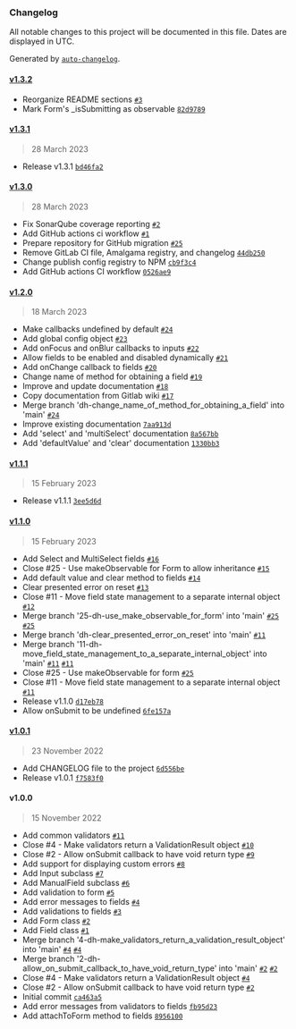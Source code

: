 ### Changelog

All notable changes to this project will be documented in this file. Dates are displayed in UTC.

Generated by [`auto-changelog`](https://github.com/CookPete/auto-changelog).

#### [v1.3.2](https://github.com/amalgamaco/mobx-form/compare/v1.3.1...v1.3.2)

- Reorganize README sections [`#3`](https://github.com/amalgamaco/mobx-form/pull/3)
- Mark Form's _isSubmitting as observable [`82d9789`](https://github.com/amalgamaco/mobx-form/commit/82d9789418ab0a1d6929e588a0d612e73658441b)

#### [v1.3.1](https://github.com/amalgamaco/mobx-form/compare/v1.3.0...v1.3.1)

> 28 March 2023

- Release v1.3.1 [`bd46fa2`](https://github.com/amalgamaco/mobx-form/commit/bd46fa2ee55fb6927502c0b98c38cf2ecbc687d9)

#### [v1.3.0](https://github.com/amalgamaco/mobx-form/compare/v1.2.0...v1.3.0)

> 28 March 2023

- Fix SonarQube coverage reporting [`#2`](https://github.com/amalgamaco/mobx-form/pull/2)
- Add GitHub actions ci workflow [`#1`](https://github.com/amalgamaco/mobx-form/pull/1)
- Prepare repository for GitHub migration [`#25`](https://github.com/amalgamaco/mobx-form/pull/25)
- Remove GitLab CI file, Amalgama registry, and changelog [`44db250`](https://github.com/amalgamaco/mobx-form/commit/44db250527b1792ac927d75de66f5f72c54b225f)
- Change publish config registry to NPM [`cb9f3c4`](https://github.com/amalgamaco/mobx-form/commit/cb9f3c4b719f63214d4396a9237a6be93242a4eb)
- Add GitHub actions CI workflow [`0526ae9`](https://github.com/amalgamaco/mobx-form/commit/0526ae9ccbd0747181ebd93531c862313e0a9c71)

#### [v1.2.0](https://github.com/amalgamaco/mobx-form/compare/v1.1.1...v1.2.0)

> 18 March 2023

- Make callbacks undefined by default [`#24`](https://github.com/amalgamaco/mobx-form/pull/24)
- Add global config object [`#23`](https://github.com/amalgamaco/mobx-form/pull/23)
- Add onFocus and onBlur callbacks to inputs [`#22`](https://github.com/amalgamaco/mobx-form/pull/22)
- Allow fields to be enabled and disabled dynamically [`#21`](https://github.com/amalgamaco/mobx-form/pull/21)
- Add onChange callback to fields [`#20`](https://github.com/amalgamaco/mobx-form/pull/20)
- Change name of method for obtaining a field [`#19`](https://github.com/amalgamaco/mobx-form/pull/19)
- Improve and update documentation [`#18`](https://github.com/amalgamaco/mobx-form/pull/18)
- Copy documentation from Gitlab wiki [`#17`](https://github.com/amalgamaco/mobx-form/pull/17)
- Merge branch 'dh-change_name_of_method_for_obtaining_a_field' into 'main' [`#24`](https://github.com/amalgamaco/mobx-form/issues/24)
- Improve existing documentation [`7aa913d`](https://github.com/amalgamaco/mobx-form/commit/7aa913d00a79b7083612a3df111e718b4e0374e9)
- Add 'select' and 'multiSelect' documentation [`8a567bb`](https://github.com/amalgamaco/mobx-form/commit/8a567bb3c8ef0ecf436ceba665b4bfcb3e4a9949)
- Add 'defaultValue' and 'clear' documentation [`1330bb3`](https://github.com/amalgamaco/mobx-form/commit/1330bb3f044b8937892259afdb5006b82a7d09b5)

#### [v1.1.1](https://github.com/amalgamaco/mobx-form/compare/v1.1.0...v1.1.1)

> 15 February 2023

- Release v1.1.1 [`3ee5d6d`](https://github.com/amalgamaco/mobx-form/commit/3ee5d6d9601f80c2a59c5f01f0bf5f7722d0ee40)

#### [v1.1.0](https://github.com/amalgamaco/mobx-form/compare/v1.0.1...v1.1.0)

> 15 February 2023

- Add Select and MultiSelect fields [`#16`](https://github.com/amalgamaco/mobx-form/pull/16)
- Close #25 - Use makeObservable for Form to allow inheritance [`#15`](https://github.com/amalgamaco/mobx-form/pull/15)
- Add default value and clear method to fields [`#14`](https://github.com/amalgamaco/mobx-form/pull/14)
- Clear presented error on reset [`#13`](https://github.com/amalgamaco/mobx-form/pull/13)
- Close #11 - Move field state management to a separate internal object [`#12`](https://github.com/amalgamaco/mobx-form/pull/12)
- Merge branch '25-dh-use_make_observable_for_form' into 'main' [`#25`](https://github.com/amalgamaco/mobx-form/issues/25) [`#25`](https://github.com/amalgamaco/mobx-form/issues/25)
- Merge branch 'dh-clear_presented_error_on_reset' into 'main' [`#11`](https://github.com/amalgamaco/mobx-form/issues/11)
- Merge branch '11-dh-move_field_state_management_to_a_separate_internal_object' into 'main' [`#11`](https://github.com/amalgamaco/mobx-form/issues/11) [`#11`](https://github.com/amalgamaco/mobx-form/issues/11)
- Close #25 - Use makeObservable for form [`#25`](https://github.com/amalgamaco/mobx-form/issues/25)
- Close #11 - Move field state management to a separate internal object [`#11`](https://github.com/amalgamaco/mobx-form/issues/11)
- Release v1.1.0 [`d17eb78`](https://github.com/amalgamaco/mobx-form/commit/d17eb7815e5070b095abbc80f33b34a28a4b950a)
- Allow onSubmit to be undefined [`6fe157a`](https://github.com/amalgamaco/mobx-form/commit/6fe157adefe6ddb6c7d9a4a0b5aa9e182fc46d84)

#### [v1.0.1](https://github.com/amalgamaco/mobx-form/compare/v1.0.0...v1.0.1)

> 23 November 2022

- Add CHANGELOG file to the project [`6d556be`](https://github.com/amalgamaco/mobx-form/commit/6d556becfec677ac55ec94d2a831b3c0a4aab52c)
- Release v1.0.1 [`f7583f0`](https://github.com/amalgamaco/mobx-form/commit/f7583f0829cf771edcea8b2c1a6358691997ece6)

#### v1.0.0

> 15 November 2022

- Add common validators [`#11`](https://github.com/amalgamaco/mobx-form/pull/11)
- Close #4 - Make validators return a ValidationResult object [`#10`](https://github.com/amalgamaco/mobx-form/pull/10)
- Close #2 - Allow onSubmit callback to have void return type [`#9`](https://github.com/amalgamaco/mobx-form/pull/9)
- Add support for displaying custom errors [`#8`](https://github.com/amalgamaco/mobx-form/pull/8)
- Add Input subclass [`#7`](https://github.com/amalgamaco/mobx-form/pull/7)
- Add ManualField subclass [`#6`](https://github.com/amalgamaco/mobx-form/pull/6)
- Add validation to form [`#5`](https://github.com/amalgamaco/mobx-form/pull/5)
- Add error messages to fields [`#4`](https://github.com/amalgamaco/mobx-form/pull/4)
- Add validations to fields [`#3`](https://github.com/amalgamaco/mobx-form/pull/3)
- Add Form class [`#2`](https://github.com/amalgamaco/mobx-form/pull/2)
- Add Field class [`#1`](https://github.com/amalgamaco/mobx-form/pull/1)
- Merge branch '4-dh-make_validators_return_a_validation_result_object' into 'main' [`#4`](https://github.com/amalgamaco/mobx-form/issues/4) [`#4`](https://github.com/amalgamaco/mobx-form/issues/4)
- Merge branch '2-dh-allow_on_submit_callback_to_have_void_return_type' into 'main' [`#2`](https://github.com/amalgamaco/mobx-form/issues/2) [`#2`](https://github.com/amalgamaco/mobx-form/issues/2)
- Close #4 - Make validators return a ValidationResult object [`#4`](https://github.com/amalgamaco/mobx-form/issues/4)
- Close #2 - Allow onSubmit callback to have void return type [`#2`](https://github.com/amalgamaco/mobx-form/issues/2)
- Initial commit [`ca463a5`](https://github.com/amalgamaco/mobx-form/commit/ca463a541c87410d83530c8b7ac5e9f0f47108d3)
- Add error messages from validators to fields [`fb95d23`](https://github.com/amalgamaco/mobx-form/commit/fb95d23b7818d7fcd7fae4d50f0e1a8e1d3b4141)
- Add attachToForm method to fields [`8956100`](https://github.com/amalgamaco/mobx-form/commit/89561003fb82afbacc55e3138be946933dfc0ae9)
